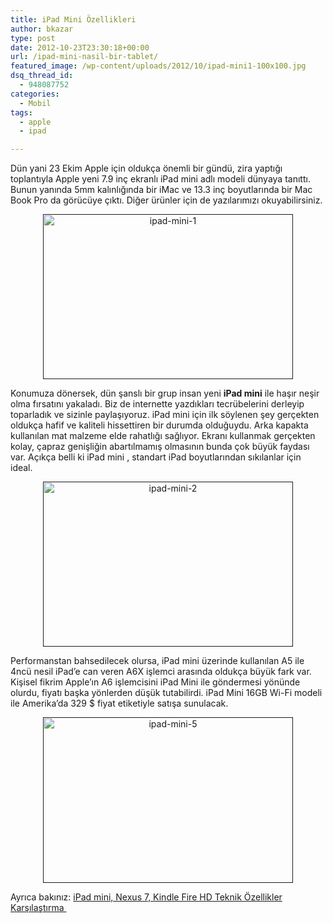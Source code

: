 ```yaml
---
title: iPad Mini Özellikleri
author: bkazar
type: post
date: 2012-10-23T23:30:18+00:00
url: /ipad-mini-nasil-bir-tablet/
featured_image: /wp-content/uploads/2012/10/ipad-mini1-100x100.jpg
dsq_thread_id:
  - 948087752
categories:
  - Mobil
tags:
  - apple
  - ipad

---
```

Dün yani 23 Ekim Apple için oldukça önemli bir gündü, zira yaptığı toplantıyla Apple yeni 7.9 inç ekranlı iPad mini adlı modeli dünyaya tanıttı. Bunun yanında 5mm kalınlığında bir iMac ve 13.3 inç boyutlarında bir Mac Book Pro da görücüye çıktı. Diğer ürünler için de yazılarımızı okuyabilirsiniz.

<p style="text-align: center;">
  <a href=" "><img class="size-large wp-image-8723 aligncenter" title="ipad-mini-1" src="https://www.murekkep.org/wp-content/uploads/2012/10/ipad-mini1-400x264.jpg" alt="ipad-mini-1" width="400" height="264" srcset="https://www.murekkep.org/wp-content/uploads/2012/10/ipad-mini1-400x264.jpg 400w, https://www.murekkep.org/wp-content/uploads/2012/10/ipad-mini1-50x33.jpg 50w, https://www.murekkep.org/wp-content/uploads/2012/10/ipad-mini1-188x125.jpg 188w, https://www.murekkep.org/wp-content/uploads/2012/10/ipad-mini1.jpg 600w" sizes="(max-width: 400px) 100vw, 400px" /></a>
</p>

Konumuza dönersek, dün şanslı bir grup insan yeni **iPad mini** ile haşır neşir olma fırsatını yakaladı. Biz de internette yazdıkları tecrübelerini derleyip toparladık ve sizinle paylaşıyoruz. iPad mini için ilk söylenen şey gerçekten oldukça hafif ve kaliteli hissettiren bir durumda olduğuydu. Arka kapakta kullanılan mat malzeme elde rahatlığı sağlıyor. Ekranı kullanmak gerçekten kolay, çapraz genişliğin abartılmamış olmasının bunda çok büyük faydası var. Açıkça belli ki iPad mini , standart iPad boyutlarından sıkılanlar için ideal.

<p style="text-align: center;">
  <a href=" "><img class="size-large wp-image-8724 aligncenter" title="ipad-mini-2" src="https://www.murekkep.org/wp-content/uploads/2012/10/ipad-mini-2-400x264.jpg" alt="ipad-mini-2" width="400" height="264" srcset="https://www.murekkep.org/wp-content/uploads/2012/10/ipad-mini-2-400x264.jpg 400w, https://www.murekkep.org/wp-content/uploads/2012/10/ipad-mini-2-50x33.jpg 50w, https://www.murekkep.org/wp-content/uploads/2012/10/ipad-mini-2-188x125.jpg 188w, https://www.murekkep.org/wp-content/uploads/2012/10/ipad-mini-2.jpg 600w" sizes="(max-width: 400px) 100vw, 400px" /></a>
</p>

Performanstan bahsedilecek olursa, iPad mini üzerinde kullanılan A5 ile 4ncü nesil iPad’e can veren A6X işlemci arasında oldukça büyük fark var. Kişisel fikrim Apple’ın A6 işlemcisini iPad Mini ile göndermesi yönünde olurdu, fiyatı başka yönlerden düşük tutabilirdi. iPad Mini 16GB Wi-Fi modeli ile Amerika&#8217;da 329 $ fiyat etiketiyle satışa sunulacak.

<p style="text-align: center;">
  <a href=" "><img class="size-large wp-image-8725 aligncenter" title="ipad-mini-5" src="https://www.murekkep.org/wp-content/uploads/2012/10/ipad-mini-5-400x265.jpg" alt="ipad-mini-5" width="400" height="265" srcset="https://www.murekkep.org/wp-content/uploads/2012/10/ipad-mini-5-400x265.jpg 400w, https://www.murekkep.org/wp-content/uploads/2012/10/ipad-mini-5-50x33.jpg 50w, https://www.murekkep.org/wp-content/uploads/2012/10/ipad-mini-5-188x125.jpg 188w, https://www.murekkep.org/wp-content/uploads/2012/10/ipad-mini-5.jpg 905w" sizes="(max-width: 400px) 100vw, 400px" /></a>
</p>

Ayrıca bakınız: [iPad mini, Nexus 7, Kindle Fire HD Teknik Özellikler Karşılaştırma ][1]

 [1]: https://wp.me/p1eJph-2gG "ipad mini teknik özellikler"